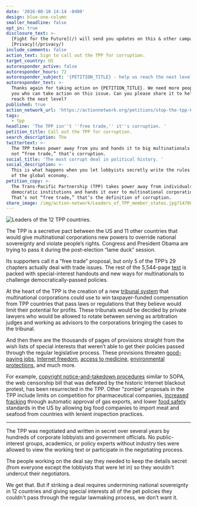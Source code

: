 ```yaml
---
date: '2016-08-10 14:14 -0400'
design: blue-one-column
smaller_headline: false
opt_in: true
disclosure_text: >-
  [Fight for the Future](/) will send you updates on this & other campaigns.
  [Privacy](/privacy/)
include_comments: false
action_text: Sign to call out the TPP for corruption.
target_country: US
autoresponder_active: false
autoresponder_hours: 72
autoresponder_subject: '{PETITION_TITLE} - help us reach the next level!'
autoresponder_text: >-
  Thanks again for taking action on {PETITION_TITLE}. We need more people like
  you who can take action on this issue. Can you please share it to help us
  reach the next level?
published: true
action_network_url: 'https://actionnetwork.org/petitions/stop-the-tpp-6/'
tags:
  - tpp
headline: 'The TPP isn''t ''free trade,'' it''s corruption. '
petition_title: Call out the TPP for corruption.
search_description: The
twittertext: >-
  The TPP takes power away from you and hands it to big multinationals. That’s
  not “free trade,” that’s corruption.
social_title: 'The most corrupt deal in political history. '
social_description: >-
  This is what happens when you let lobbyists secretly write the rules for 40%
  of the global economy.
petition_copy: >-
  The Trans-Pacific Partnership (TPP) takes power away from individuals and
  democratic institutions and hands it over to multinational corporations.
  That’s not “free trade,” that’s the definition of corruption.
share_image: /img/action-network/Leaders_of_TPP_member_states.jpg?1470869217503
---
```

![Leaders of the 12 TPP countries. ]({{site.baseurl}}/img/action-network/Leaders_of_TPP_member_states.jpg)

The TPP is a secretive pact between the US and 11 other countries that would give multinational corporations new powers to override national sovereignty and violate people’s rights. Congress and President Obama are trying to pass it during the post-election “lame duck” session. 

Its supporters call it a “free trade” proposal, but only 5 of the TPP’s 29 chapters actually deal with trade issues. The rest of the 5,544-page [text](https://ustr.gov/trade-agreements/free-trade-agreements/trans-pacific-partnership/tpp-full-text) is packed with special-interest handouts and new ways for multinationals to challenge democratically-passed policies.

At the heart of the TPP is the creation of a new [tribunal system](https://www.policyalternatives.ca/sites/default/files/uploads/publications/National%20Office/2016/06/Foreign_Investor_Protections_TPP.pdf) that multinational corporations could use to win taxpayer-funded compensation from TPP countries that pass laws or regulations that they believe would limit their potential for profits. These tribunals would be decided by private lawyers who would be allowed to rotate between serving as arbitration judges and working as advisors to the corporations bringing the cases to the tribunal. 

And then there are the thousands of pages of provisions straight from the wish lists of special interests that weren’t able to get their policies passed through the regular legislative process. These provisions threaten [good-paying jobs](http://www.ase.tufts.edu/gdae/Pubs/wp/16-01Capaldo-IzurietaTPP.pdf), [Internet freedom](https://www.eff.org/issues/tpp), [access to medicine](http://www.msfaccess.org/spotlight-on/trans-pacific-partnership-agreement), [environmental protections](http://www.sierraclub.org/trade/trans-pacific-partnership), and much more. 

For example, [copyright notice-and-takedown procedures](https://blog.wikimedia.org/2016/02/03/tpp-problematic-partnership/) similar to SOPA, the web censorship bill that was defeated by the historic Internet blackout protest, has been resurrected in the TPP. Other “zombie” proposals in the TPP include limits on competition for pharmaceutical companies, [increased fracking](http://www.ibtimes.com/trans-pacific-partnership-tpp-will-make-it-easier-export-us-natural-gas-japan-2129832) through automatic approval of gas exports, and lower [food safety](http://www.citizen.org/tpp-food-safety-facts) standards in the US by allowing big food companies to import meat and seafood from countries with lenient inspection practices.

---

The TPP was negotiated and written in secret over several years by hundreds of corporate lobbyists and government officials. No public-interest groups, academics, or policy experts without industry ties were allowed to view the working text or participate in the negotiating process. 

The people working on the deal say they needed to keep the details secret (from everyone except the lobbyists that were let in) so they wouldn't undercut their negotiators. 

We get that. But if striking a deal requires undermining national sovereignty in 12 countries 
and giving special interests all of the pet policies they couldn't pass through the regular lawmaking process, we don’t want it.
